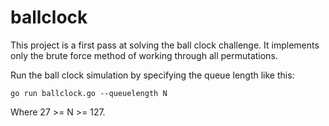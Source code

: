 ballclock
=========

This project is a first pass at solving the ball clock challenge. It implements
only the brute force method of working through all permutations.

Run the ball clock simulation by specifying the queue length like this:

    go run ballclock.go --queuelength N

Where 27 >= N >= 127.
